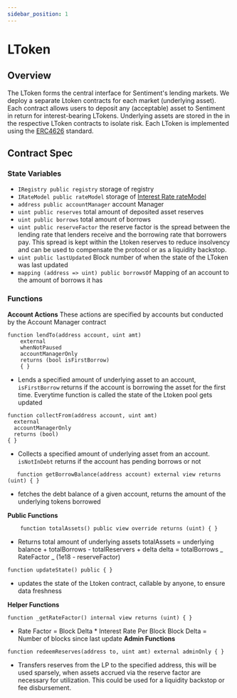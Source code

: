 ```yaml
---
sidebar_position: 1
---
```


# LToken

## Overview

The LToken forms the central interface for Sentiment's lending markets.
We deploy a separate Ltoken contracts for each market (underlying asset). Each
contract allows users to deposit any (acceptable) asset to Sentiment in return
for interest-bearing LTokens. Underlying assets are stored in the in the
respective LToken contracts to isolate risk. Each LToken is implemented using the [ERC4626](https://eips.ethereum.org/EIPS/eip-4626) standard.

## Contract Spec

### State Variables

- `IRegistry public registry` storage of registry
- `IRateModel public rateModel` storage of [Interest Rate rateModel](../core/rateModel.md)
- `address public accountManager` account Manager
- `uint public reserves` total amount of deposited asset reserves
- `uint public borrows` total amount of borrows
- `uint public reserveFactor` the reserve factor is the spread between the lending rate that lenders receive and the borrowing rate that borrowers pay. This spread is kept within the Ltoken reserves to reduce insolvency and can be used to compensate the protocol or as a liquidity backstop.
- `uint public lastUpdated` Block number of when the state of the LToken was last updated
- `mapping (address => uint) public borrowsOf` Mapping of an account to the amount of borrows it has

### Functions

**Account Actions**
These actions are specified by accounts but conducted by the Account Manager
contract

```sol
function lendTo(address account, uint amt)
    external
    whenNotPaused
    accountManagerOnly
    returns (bool isFirstBorrow)
    { }
```

- Lends a specified amount of underlying asset to an account, `isFirstBorrow` returns if the account is borrowing the asset for the first time. Everytime function is called the state of the Ltoken pool gets updated

```sol
function collectFrom(address account, uint amt)
  external
  accountManagerOnly
  returns (bool)
{ }
```

- Collects a specified amount of underlying asset from an account. `isNotInDebt` returns if the account has pending borrows or not

```sol
   function getBorrowBalance(address account) external view returns (uint) { }
```

- fetches the debt balance of a given account, returns the amount of the underlying tokens borrowed

**Public Functions**

```sol
    function totalAssets() public view override returns (uint) { }
```

- Returns total amount of underlying assets
  totalAssets = underlying balance + totalBorrows - totalReservers + delta
  delta = totalBorrows _ RateFactor _ (1e18 - reserveFactor)

```sol
function updateState() public { }
```

- updates the state of the Ltoken contract, callable by anyone, to ensure data freshness

**Helper Functions**

```sol
function _getRateFactor() internal view returns (uint) { }
```

- Rate Factor = Block Delta \* Interest Rate Per Block
  Block Delta = Number of blocks since last update
  **Admin Functions**

```sol
function redeemReserves(address to, uint amt) external adminOnly { }
```

- Transfers reserves from the LP to the specified address, this will be used sparsely, when assets accrued via the reserve factor are necessary for utilization. This could be used for a liquidity backstop or fee disbursement.
